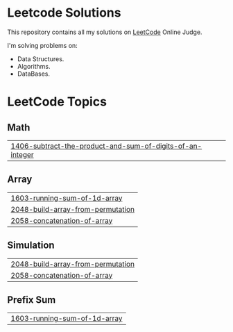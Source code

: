 # Leetcode Solutions

This repository contains all my solutions on [LeetCode](https://www.leetcode.com) Online Judge.

I'm solving problems on:

- Data Structures.
- Algorithms.
- DataBases.

<!---LeetCode Topics Start-->
# LeetCode Topics
## Math
|  |
| ------- |
| [1406-subtract-the-product-and-sum-of-digits-of-an-integer](https://github.com/muhammad-mamdouh99/Leetcode-Solutions/tree/master/1406-subtract-the-product-and-sum-of-digits-of-an-integer) |
## Array
|  |
| ------- |
| [1603-running-sum-of-1d-array](https://github.com/muhammad-mamdouh99/Leetcode-Solutions/tree/master/1603-running-sum-of-1d-array) |
| [2048-build-array-from-permutation](https://github.com/muhammad-mamdouh99/Leetcode-Solutions/tree/master/2048-build-array-from-permutation) |
| [2058-concatenation-of-array](https://github.com/muhammad-mamdouh99/Leetcode-Solutions/tree/master/2058-concatenation-of-array) |
## Simulation
|  |
| ------- |
| [2048-build-array-from-permutation](https://github.com/muhammad-mamdouh99/Leetcode-Solutions/tree/master/2048-build-array-from-permutation) |
| [2058-concatenation-of-array](https://github.com/muhammad-mamdouh99/Leetcode-Solutions/tree/master/2058-concatenation-of-array) |
## Prefix Sum
|  |
| ------- |
| [1603-running-sum-of-1d-array](https://github.com/muhammad-mamdouh99/Leetcode-Solutions/tree/master/1603-running-sum-of-1d-array) |
<!---LeetCode Topics End-->
